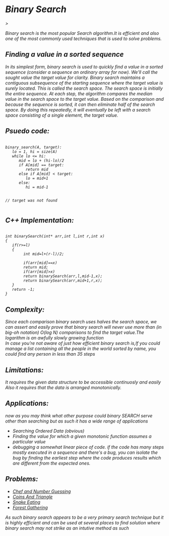 <h1><i>Binary Search<i></h1>>
<p>Binary search is the most popular Search algorithm.It is efficient and also one of the most commonly used techniques that is used to solve problems.
</p>
<h2>Finding a value in a sorted sequence</h2>
<p>In its simplest form, binary search is used to quickly find a value in a sorted sequence (consider a sequence an ordinary array for now). We’ll call the sought value the target value for clarity. Binary search maintains a contiguous subsequence of the starting sequence where the target value is surely located. This is called the search space. The search space is initially the entire sequence. At each step, the algorithm compares the median value in the search space to the target value. Based on the comparison and because the sequence is sorted, it can then eliminate half of the search space. By doing this repeatedly, it will eventually be left with a search space consisting of a single element, the target value.
</p>
<h2>Psuedo code:</h2>
<pre><code>
binary_search(A, target):
   lo = 1, hi = size(A)
   while lo <= hi:
      mid = lo + (hi-lo)/2
      if A[mid] == target:
         return mid     
      else if A[mid] < target: 
         lo = mid+1
      else:
         hi = mid-1
            
   // target was not found
</code></pre>
<h2>C++ Implementation:</h2>
<pre><code>
int binarySearch(int* arr,int l,int r,int x)
{
   if(r>=l)
   {
        int mid=l+(r-l)/2;<br>
        if(arr[mid]==x) 
        return mid;
        if(arr[mid]>x)
        return binarySearch(arr,l,mid-1,x);
        return binarySearch(arr,mid+1,r,x);
   }
   return -1;
}
</code></pre>
<h2>Complexity:</h2>
<p>Since each comparison binary search uses halves the search space, we can assert and easily prove that binary search will never use more than (in big-oh notation) O(log N) comparisons to find the target value.The logarithm is an awfully slowly growing function
<br>
In case you’re not aware of just how efficient binary search is,If you could manage a list containing all the people in the world sorted by name, you could find any person in less than 35 steps
</p>
<h2>Limitations:</h2>
<p>It requires the given data structure to be accessible continuosly and easily
Also it requires that the data is arranged monotonically.
</p>
<h2>Applications:</h2>
<p> now as you may think what other purpose could binary SEARCH serve other than searching but as such it has a wide range of applications
<ul>
<li>Searching Ordered Data (obvious)</li>
<li>Finding the value for which a given monotonic function assumes a particular value</li>
<li>debugging a somewhat linear piece of code. if the code has many steps mostly executed in a sequence and there's a bug, you can isolate the bug by finding the earliest step where the code produces results which are different from the expected ones.</li>
</ul>
<h2>Problems:</h2>
<p>
<ul>
<li><a href="https://www.codechef.com/problems/CHNGSS">Chef and Number Guessing</a></li>
<li><a href="https://www.codechef.com/problems/TRICOIN">Coins And Triangle</a></li>
<li><a href="https://www.codechef.com/problems/SNAKEEAT">Snake Eating</a></li>
<li><a href="https://www.codechef.com/problems/FORESTGA">Forest Gathering</a></li>
</ul>
</p>
</p>
<p>As such binary search appears to be a very primary search technique but it is highly efficient and can be used at several places to find solution where binary search may not strike as an intutive method as such</p>
